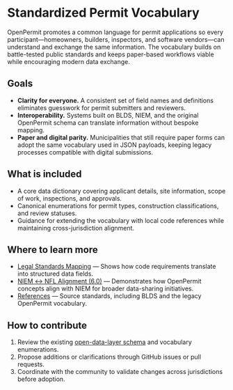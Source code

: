 # Standardized Permit Vocabulary

OpenPermit promotes a common language for permit applications so every participant—homeowners, builders, inspectors, and software vendors—can understand and exchange the same information. The vocabulary builds on battle-tested public standards and keeps paper-based workflows viable while encouraging modern data exchange.

## Goals
- **Clarity for everyone.** A consistent set of field names and definitions eliminates guesswork for permit submitters and reviewers.
- **Interoperability.** Systems built on BLDS, NIEM, and the original OpenPermit schema can translate information without bespoke mapping.
- **Paper and digital parity.** Municipalities that still require paper forms can adopt the same vocabulary used in JSON payloads, keeping legacy processes compatible with digital submissions.

## What is included
- A core data dictionary covering applicant details, site information, scope of work, inspections, and approvals.
- Canonical enumerations for permit types, construction classifications, and review statuses.
- Guidance for extending the vocabulary with local code references while maintaining cross-jurisdiction alignment.

## Where to learn more
- [Legal Standards Mapping](legal_standards_mapping.md) — Shows how code requirements translate into structured data fields.
- [NIEM ↔ NFL Alignment (6.0)](niem-alignment-6.0.md) — Demonstrates how OpenPermit concepts align with NIEM for broader data-sharing initiatives.
- [References](references.md) — Source standards, including BLDS and the legacy OpenPermit vocabulary.

## How to contribute
1. Review the existing [open-data-layer schema](../open-data-layer/schema) and vocabulary enumerations.
2. Propose additions or clarifications through GitHub issues or pull requests.
3. Coordinate with the community to validate changes across jurisdictions before adoption.

